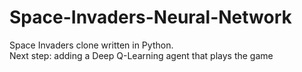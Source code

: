 # Space-Invaders-Neural-Network
Space Invaders clone written in Python.  
Next step: adding a Deep Q-Learning agent that plays the game

